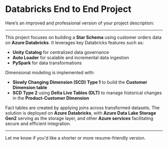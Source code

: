 # Databricks End to End Project

Here’s an improved and professional version of your project description:

---

This project focuses on building a **Star Schema** using customer orders data on **Azure Databricks**. It leverages key Databricks features such as:

* **Unity Catalog** for centralized data governance
* **Auto Loader** for scalable and incremental data ingestion
* **PySpark** for data transformations

Dimensional modeling is implemented with:

* **Slowly Changing Dimension (SCD) Type 1** to build the **Customer Dimension table**
* **SCD Type 2** using **Delta Live Tables (DLT)** to manage historical changes in the **Product-Customer Dimension**

Fact tables are created by applying joins across transformed datasets. The solution is deployed on **Azure Databricks**, with **Azure Data Lake Storage Gen2** serving as the storage layer, and other **Azure services** facilitating secure and efficient integration.

---

Let me know if you'd like a shorter or more resume-friendly version.
